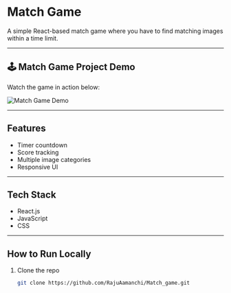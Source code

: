 # Match Game

A simple React-based match game where you have to find matching images within a time limit.

---

## 🕹️ Match Game Project Demo

Watch the game in action below:

![Match Game Demo](https://github.com/RajuAamanchi/Match_game/blob/main/assets/match-game-output.gif?raw=true)

---

## Features

- Timer countdown  
- Score tracking  
- Multiple image categories  
- Responsive UI  

---

## Tech Stack

- React.js  
- JavaScript  
- CSS  

---

## How to Run Locally

1. Clone the repo  
   ```bash
   git clone https://github.com/RajuAamanchi/Match_game.git
